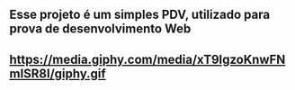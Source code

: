 <h2>Esse projeto é um simples PDV, utilizado para prova de desenvolvimento Web<h2>

https://media.giphy.com/media/xT9IgzoKnwFNmISR8I/giphy.gif
